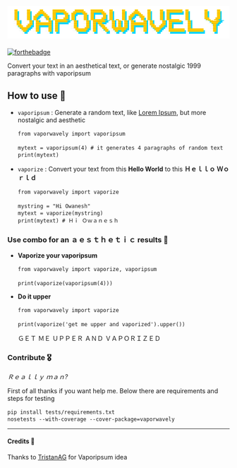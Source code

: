 ![Vaporwavely](https://raw.githubusercontent.com/Owanesh/vaporwavely/master/logo.png)
---
[![forthebadge](http://forthebadge.com/images/badges/made-with-python.svg)](http://forthebadge.com)


Convert your text in an aesthetical text, or generate nostalgic 1999 paragraphs with vaporipsum


## How to use 👾


- `vaporipsum` : Generate a random text, like [Lorem Ipsum](https://www.lipsum.com/), but more nostalgic and aesthetic

    ```
    from vaporwavely import vaporipsum

    mytext = vaporipsum(4) # it generates 4 paragraphs of random text
    print(mytext)
    ```


- `vaporize` : Convert your text from this **Hello World** to this **Ｈｅｌｌｏ Ｗｏｒｌｄ**

    ```
    from vaporwavely import vaporize

    mystring = "Hi Owanesh"
    mytext = vaporize(mystring)
    print(mytext) # Ｈｉ Ｏｗａｎｅｓｈ
    ```
### Use combo for an ａｅｓｔｈｅｔｉｃ results 🦄

- **Vaporize your vaporipsum**

    ```
    from vaporwavely import vaporize, vaporipsum

    print(vaporize(vaporipsum(4)))
    ```
- **Do it upper**
    ```
    from vaporwavely import vaporize

    print(vaporize('get me upper and vaporized').upper())
    ```
    ＧＥＴ ＭＥ ＵＰＰＥＲ ＡＮＤ ＶＡＰＯＲＩＺＥＤ

### Contribute 🎖
*Ｒｅａｌｌｙ ｍａｎ?*

First of all thanks if you want help me. Below there are requirements and steps for testing

    pip install tests/requirements.txt
    nosetests --with-coverage --cover-package=vaporwavely


---
#### Credits 🙏
Thanks to [TristanAG](https://github.com/TristanAG/vaporipsum) for Vaporipsum idea

